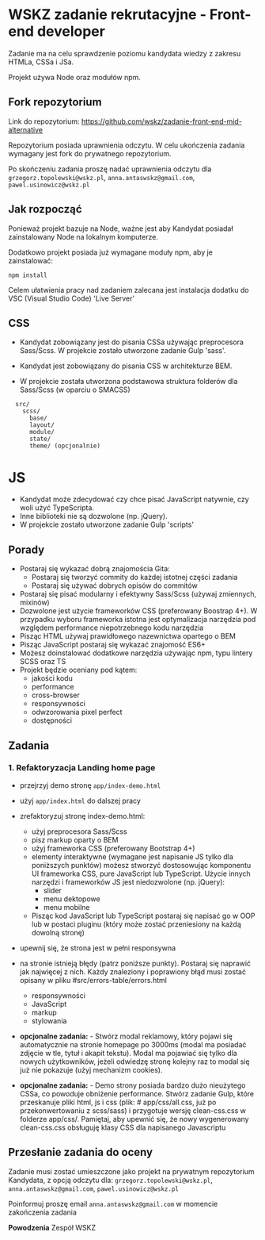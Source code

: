 # WSKZ zadanie rekrutacyjne - Front-end developer 

Zadanie ma na celu sprawdzenie poziomu kandydata wiedzy z zakresu HTMLa, CSSa i JSa.

Projekt używa Node oraz modułów npm.

## Fork repozytorium

Link do repozytorium: https://github.com/wskz/zadanie-front-end-mid-alternative

Repozytorium posiada uprawnienia odczytu. W celu ukończenia zadania wymagany jest fork do prywatnego repozytorium.

Po skończeniu zadania proszę nadać uprawnienia odczytu dla `grzegorz.topolewski@wskz.pl`, `anna.antaswskz@gmail.com`, `pawel.usinowicz@wskz.pl`

## Jak rozpocząć

Ponieważ projekt bazuje na Node, ważne jest aby Kandydat posiadał zainstalowany Node na lokalnym komputerze.

Dodatkowo projekt posiada już wymagane moduły npm, aby je zainstalować:

```
npm install
```

Celem ułatwienia pracy nad zadaniem zalecana jest instalacja dodatku do VSC (Visual Studio Code) 'Live Server'

## CSS

- Kandydat zobowiązany jest do pisania CSSa używając preprocesora Sass/Scss. W projekcie zostało utworzone zadanie Gulp 'sass'.

- Kandydat jest zobowiązany do pisania CSS w architekturze BEM.

- W projekcie została utworzona podstawowa struktura folderów dla Sass/Scss (w oparciu o SMACSS)
```
  src/
    scss/
      base/
      layout/
      module/
      state/
      theme/ (opcjonalnie)
```
# JS

- Kandydat może zdecydować czy chce pisać JavaScript natywnie, czy woli użyć TypeScripta.
- Inne biblioteki nie są dozwolone (np. jQuery).
- W projekcie zostało utworzone zadanie Gulp 'scripts'

## Porady

- Postaraj się wykazać dobrą znajomościa Gita:
  - Postaraj się tworzyć commity do każdej istotnej części zadania
  - Postaraj się używać dobrych opisów do commitów
- Postaraj się pisać modularny i efektywny Sass/Scss (używaj zmiennych, mixinów)
- Dozwolone jest użycie frameworków CSS (preferowany Boostrap 4+). W przypadku wyboru frameworka istotna jest optymalizacja narzędzia pod względem performance niepotrzebnego kodu narzędzia
- Pisząc HTML używaj prawidłowego nazewnictwa opartego o BEM
- Pisząc JavaScript postaraj się wykazać znajomość ES6+
- Możesz doinstalować dodatkowe narzędzia używając npm, typu lintery SCSS oraz TS
- Projekt będzie oceniany pod kątem:
  - jakości kodu
  - performance
  - cross-browser
  - responsywności
  - odwzorowania pixel perfect
  - dostępności

## Zadania

### 1. Refaktoryzacja Landing home page
- przejrzyj demo stronę `app/index-demo.html`
- użyj `app/index.html` do dalszej pracy
- zrefaktoryzuj stronę index-demo.html:
  - użyj preprocesora Sass/Scss
  - pisz markup oparty o BEM
  - użyj frameworka CSS (preferowany Bootstrap 4+)
  - elementy interaktywne (wymagane jest napisanie JS tylko dla poniższych punktów) możesz stworzyć dostosowując komponentu UI frameworka CSS, pure JavaScript lub TypeScript. Użycie innych narzędzi i frameworków JS jest niedozwolone (np. jQuery):
    - slider
    - menu dektopowe
    - menu mobilne
  - Pisząc kod JavaScript lub TypeScript postaraj się napisać go w OOP lub w postaci pluginu (który może zostać przeniesiony na każdą dowolną stronę)
- upewnij się, że strona jest w pełni responsywna
- na stronie istnieją błędy (patrz poniższe punkty). Postaraj się naprawić jak najwięcej z nich. Każdy znaleziony i poprawiony błąd musi zostać opisany w pliku #src/errors-table/errors.html
  - responsywności
  - JavaScript
  - markup
  - stylowania

- **opcjonalne zadania:** - Stwórz modal reklamowy, który pojawi się automatycznie na stronie homepage po 3000ms (modal ma posiadać zdjęcie w tle, tytuł i akapit tekstu). Modal ma pojawiać się tylko dla nowych użytkowników, jeżeli odwiedzę stronę kolejny raz to modal się już nie pokazuje (użyj mechanizm cookies).
- **opcjonalne zadania:** - Demo strony posiada bardzo dużo nieużytego CSSa, co powoduje obniżenie performance. Stwórz zadanie Gulp, które przeskanuje pliki html, js i css (plik: # app/css/all.css, już po przekonwertowaniu z scss/sass) i przygotuje wersję clean-css.css w folderze app/css/. Pamiętaj, aby upewnić się, że nowy wygenerowany clean-css.css obsługuję klasy CSS dla napisanego Javascriptu

## Przesłanie zadania do oceny

Zadanie musi zostać umieszczone jako projekt na prywatnym repozytorium Kandydata, z opcją odczytu dla: `grzegorz.topolewski@wskz.pl`, `anna.antaswskz@gmail.com`, `pawel.usinowicz@wskz.pl`

Poinformuj proszę  email `anna.antaswskz@gmail.com` w momencie zakończenia zadania

**Powodzenia**
Zespół WSKZ